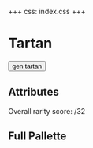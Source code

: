 +++
css: index.css
+++

<html>

# Tartan

<script type="module" src="/static/js/tartan-testbed.js"></script>

<button id="gen-tartan-button">gen tartan</button>
<p></p>
<canvas id="tartan" width="640" height="640" style="image-rendering: pixelated; width: unset"></canvas>
<p></p>

## Attributes

Overall rarity score: <span id="rarity"></span>/32

<div id="attrs"></div>

## Full Pallette

<div id="colors"></div>
</html>
